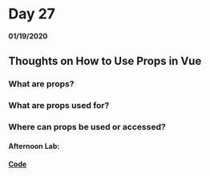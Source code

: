 # Day 27
__01/19/2020__

## Thoughts on How to Use Props in Vue

### What are props?


### What are props used for?


### Where can props be used or accessed?


#### Afternoon Lab: []()
####                [ Code]()